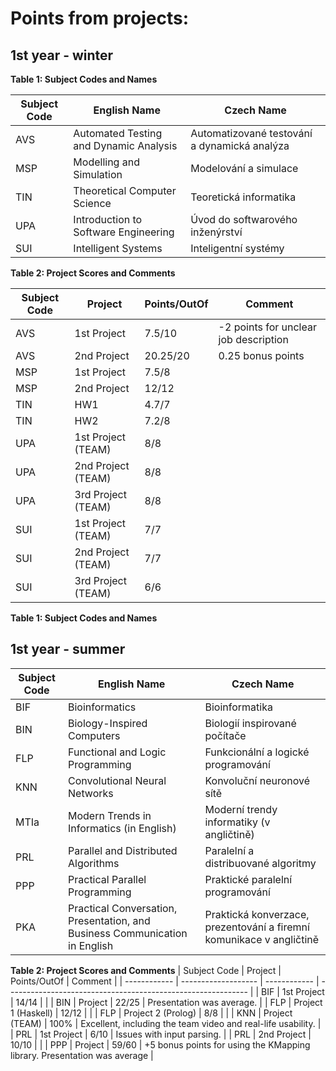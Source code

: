 # Points from projects:

## 1st year - winter

**Table 1: Subject Codes and Names**

| Subject Code | English Name                                  | Czech Name                                       |
|--------------|-----------------------------------------------|--------------------------------------------------|
| AVS          | Automated Testing and Dynamic Analysis        | Automatizované testování a dynamická analýza      |
| MSP          | Modelling and Simulation                      | Modelování a simulace                            |
| TIN          | Theoretical Computer Science                  | Teoretická informatika                           |
| UPA          | Introduction to Software Engineering          | Úvod do softwarového inženýrství                 |
| SUI          | Intelligent Systems                           | Inteligentní systémy                             |

**Table 2: Project Scores and Comments**

| Subject Code | Project        | Points/OutOf | Comment                                  |
|--------------|----------------|--------------|------------------------------------------|
| AVS          | 1st Project    | 7.5/10       | -2 points for unclear job description    |
| AVS          | 2nd Project    | 20.25/20     | 0.25 bonus points                        |
| MSP          | 1st Project    | 7.5/8        |                                          |
| MSP          | 2nd Project    | 12/12        |                                          |
| TIN          | HW1            | 4.7/7        |                                          |
| TIN          | HW2            | 7.2/8        |                                          |
| UPA          | 1st Project (TEAM)   | 8/8          |                                          |
| UPA          | 2nd Project (TEAM)   | 8/8          |                                          |
| UPA          | 3rd Project (TEAM)   | 8/8          |                                          |
| SUI          | 1st Project (TEAM)   | 7/7          |                                          |
| SUI          | 2nd Project (TEAM)   | 7/7          |                                          |
| SUI          | 3rd Project (TEAM)   | 6/6          |                                          |

**Table 1: Subject Codes and Names**

## 1st year - summer

| Subject Code | English Name                                                                | Czech Name                                                           |
| ------------ | --------------------------------------------------------------------------- | -------------------------------------------------------------------- |
| BIF          | Bioinformatics                                                              | Bioinformatika                                                       |
| BIN          | Biology-Inspired Computers                                                  | Biologií inspirované počítače                                        |
| FLP          | Functional and Logic Programming                                            | Funkcionální a logické programování                                  |
| KNN          | Convolutional Neural Networks                                               | Konvoluční neuronové sítě                                            |
| MTIa         | Modern Trends in Informatics (in English)                                   | Moderní trendy informatiky (v angličtině)                            |
| PRL          | Parallel and Distributed Algorithms                                         | Paralelní a distribuované algoritmy                                  |
| PPP          | Practical Parallel Programming                                              | Praktické paralelní programování                                     |
| PKA          | Practical Conversation, Presentation, and Business Communication in English | Praktická konverzace, prezentování a firemní komunikace v angličtině |


**Table 2: Project Scores and Comments**
| Subject Code | Project             | Points/OutOf | Comment                                                      |
| ------------ | ------------------- | ------------ | ------------------------------------------------------------ |
| BIF          | 1st Project         | 14/14        |                                                              |
| BIN          | Project             | 22/25        | Presentation was average.                                    |
| FLP          | Project 1 (Haskell) | 12/12        |                                                              |
| FLP          | Project 2   (Prolog)        | 8/8          |                                                              |
| KNN          | Project  (TEAM)           | 100%         | Excellent, including the team video and real-life usability. |
| PRL          | 1st Project         | 6/10         | Issues with input parsing.                                   |
| PRL          | 2nd Project         | 10/10        |                                                              |
| PPP          | Project             | 59/60        | +5 bonus points for using the KMapping library. Presentation was average              |
